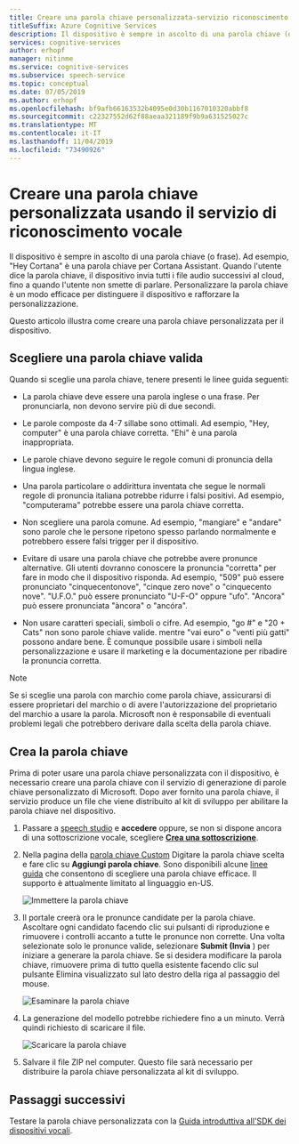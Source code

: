 ```yaml
---
title: Creare una parola chiave personalizzata-servizio riconoscimento vocale
titleSuffix: Azure Cognitive Services
description: Il dispositivo è sempre in ascolto di una parola chiave (o frase). Quando l'utente dice la parola chiave, il dispositivo invia tutti i file audio successivi al cloud, fino a quando l'utente non smette di parlare. Personalizzare la parola chiave è un modo efficace per distinguere il dispositivo e rafforzare la personalizzazione.
services: cognitive-services
author: erhopf
manager: nitinme
ms.service: cognitive-services
ms.subservice: speech-service
ms.topic: conceptual
ms.date: 07/05/2019
ms.author: erhopf
ms.openlocfilehash: bf9afb66163532b4095e0d30b1167010320abbf8
ms.sourcegitcommit: c22327552d62f88aeaa321189f9b9a631525027c
ms.translationtype: MT
ms.contentlocale: it-IT
ms.lasthandoff: 11/04/2019
ms.locfileid: "73490926"
---
```

# <a name="create-a-custom-keyword-by-using-the-speech-service"></a>Creare una parola chiave personalizzata usando il servizio di riconoscimento vocale

Il dispositivo è sempre in ascolto di una parola chiave (o frase). Ad esempio, "Hey Cortana" è una parola chiave per Cortana Assistant. Quando l'utente dice la parola chiave, il dispositivo invia tutti i file audio successivi al cloud, fino a quando l'utente non smette di parlare. Personalizzare la parola chiave è un modo efficace per distinguere il dispositivo e rafforzare la personalizzazione.

Questo articolo illustra come creare una parola chiave personalizzata per il dispositivo.

## <a name="choose-an-effective-keyword"></a>Scegliere una parola chiave valida

Quando si sceglie una parola chiave, tenere presenti le linee guida seguenti:

* La parola chiave deve essere una parola inglese o una frase. Per pronunciarla, non devono servire più di due secondi.

* Le parole composte da 4-7 sillabe sono ottimali. Ad esempio, "Hey, computer" è una parola chiave corretta. "Ehi" è una parola inappropriata.

* Le parole chiave devono seguire le regole comuni di pronuncia della lingua inglese.

* Una parola particolare o addirittura inventata che segue le normali regole di pronuncia italiana potrebbe ridurre i falsi positivi. Ad esempio, "computerama" potrebbe essere una parola chiave corretta.

* Non scegliere una parola comune. Ad esempio, "mangiare" e "andare" sono parole che le persone ripetono spesso parlando normalmente e potrebbero essere falsi trigger per il dispositivo.

* Evitare di usare una parola chiave che potrebbe avere pronunce alternative. Gli utenti dovranno conoscere la pronuncia "corretta" per fare in modo che il dispositivo risponda. Ad esempio, "509" può essere pronunciato "cinquecentonove", "cinque zero nove" o "cinquecento nove". "U.F.O." può essere pronunciato "U-F-O" oppure "ufo". "Ancora" può essere pronunciata "àncora" o "ancóra".

* Non usare caratteri speciali, simboli o cifre. Ad esempio, "go #" e "20 + Cats" non sono parole chiave valide. mentre "vai euro" o "venti più gatti" possono andare bene. È comunque possibile usare i simboli nella personalizzazione e usare il marketing e la documentazione per ribadire la pronuncia corretta.

> [!NOTE]
> Se si sceglie una parola con marchio come parola chiave, assicurarsi di essere proprietari del marchio o di avere l'autorizzazione del proprietario del marchio a usare la parola. Microsoft non è responsabile di eventuali problemi legali che potrebbero derivare dalla scelta della parola chiave.

## <a name="create-your-keyword"></a>Crea la parola chiave

Prima di poter usare una parola chiave personalizzata con il dispositivo, è necessario creare una parola chiave con il servizio di generazione di parole chiave personalizzato di Microsoft. Dopo aver fornito una parola chiave, il servizio produce un file che viene distribuito al kit di sviluppo per abilitare la parola chiave nel dispositivo.

1. Passare a [speech studio](https://aka.ms/sdsdk-speechportal) e **accedere** oppure, se non si dispone ancora di una sottoscrizione vocale, scegliere [**Crea una sottoscrizione**](https://go.microsoft.com/fwlink/?linkid=2086754).

1. Nella pagina della [parola chiave Custom](https://aka.ms/sdsdk-wakewordportal) Digitare la parola chiave scelta e fare clic su **Aggiungi parola chiave**. Sono disponibili alcune [linee guida](#choose-an-effective-keyword) che consentono di scegliere una parola chiave efficace. Il supporto è attualmente limitato al linguaggio en-US.

    ![Immettere la parola chiave](media/speech-devices-sdk/custom-kws-portal-enter-keyword.png)

1. Il portale creerà ora le pronunce candidate per la parola chiave. Ascoltare ogni candidato facendo clic sui pulsanti di riproduzione e rimuovere i controlli accanto a tutte le pronunce non corrette. Una volta selezionate solo le pronunce valide, selezionare **Submit (Invia** ) per iniziare a generare la parola chiave. Se si desidera modificare la parola chiave, rimuovere prima di tutto quella esistente facendo clic sul pulsante Elimina visualizzato sul lato destro della riga al passaggio del mouse.

    ![Esaminare la parola chiave](media/speech-devices-sdk/custom-kws-portal-review-keyword.png)

1. La generazione del modello potrebbe richiedere fino a un minuto. Verrà quindi richiesto di scaricare il file.

    ![Scaricare la parola chiave](media/speech-devices-sdk/custom-kws-portal-download-keyword.png)

1. Salvare il file ZIP nel computer. Questo file sarà necessario per distribuire la parola chiave personalizzata al kit di sviluppo.

## <a name="next-steps"></a>Passaggi successivi

Testare la parola chiave personalizzata con la [Guida introduttiva all'SDK dei dispositivi vocali](https://aka.ms/sdsdk-quickstart).
